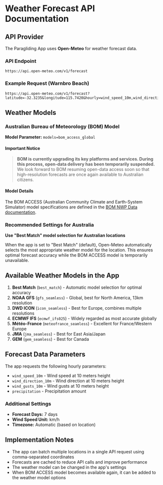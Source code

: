 # Weather Forecast API Documentation

## API Provider

The Paragliding App uses **Open-Meteo** for weather forecast data.

### API Endpoint
```
https://api.open-meteo.com/v1/forecast
```

### Example Request (Warnbro Beach)
```
https://api.open-meteo.com/v1/forecast?latitude=-32.3235&longitude=115.7420&hourly=wind_speed_10m,wind_direction_10m,wind_gusts_10m,precipitation&wind_speed_unit=kmh&forecast_days=7&timezone=auto
```

## Weather Models

### Australian Bureau of Meteorology (BOM) Model

**Model Parameter:** `models=bom_access_global`

#### Important Notice
> **BOM is currently upgrading its key platforms and services. During this process, open-data delivery has been temporarily suspended.** We look forward to BOM resuming open-data access soon so that high-resolution forecasts are once again available to Australian citizens.

#### Model Details
The BOM ACCESS (Australian Community Climate and Earth-System Simulator) model specifications are defined in the [BOM NWP Data documentation](https://www.bom.gov.au/nwp/doc/access/NWPData.shtml).

### Recommended Settings for Australia

**Use "Best Match" model selection for Australian locations**

When the app is set to "Best Match" (default), Open-Meteo automatically selects the most appropriate weather model for the location. This ensures optimal forecast accuracy while the BOM ACCESS model is temporarily unavailable.

## Available Weather Models in the App

1. **Best Match** (`best_match`) - Automatic model selection for optimal accuracy
2. **NOAA GFS** (`gfs_seamless`) - Global, best for North America, 13km resolution
3. **DWD ICON** (`icon_seamless`) - Best for Europe, combines multiple resolutions
4. **ECMWF IFS** (`ecmwf_ifs025`) - Widely regarded as most accurate globally
5. **Météo-France** (`meteofrance_seamless`) - Excellent for France/Western Europe
6. **JMA** (`jma_seamless`) - Best for East Asia/Japan
7. **GEM** (`gem_seamless`) - Best for Canada

## Forecast Data Parameters

The app requests the following hourly parameters:
- `wind_speed_10m` - Wind speed at 10 meters height
- `wind_direction_10m` - Wind direction at 10 meters height
- `wind_gusts_10m` - Wind gusts at 10 meters height
- `precipitation` - Precipitation amount

### Additional Settings
- **Forecast Days:** 7 days
- **Wind Speed Unit:** km/h
- **Timezone:** Automatic (based on location)

## Implementation Notes

- The app can batch multiple locations in a single API request using comma-separated coordinates
- Forecasts are cached to reduce API calls and improve performance
- The weather model can be changed in the app's settings
- When BOM ACCESS model becomes available again, it can be added to the weather model options